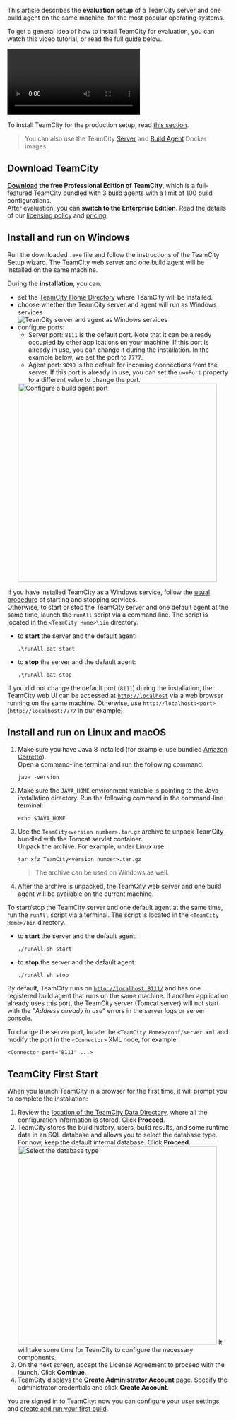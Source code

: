 [//]: # (title: Quick Setup Guide)
[//]: # (auxiliary-id: Quick Setup Guide)

This article describes the __evaluation setup__ of a TeamCity server and one build agent on the same machine, for the most popular operating systems.

To get a general idea of how to install TeamCity for evaluation, you can watch this video tutorial, or read the full guide below.

<video href="5Akqy-vEFr0"
       title="TeamCity Installation and initial setup"/>

To install TeamCity for the production setup, read [this section](install-and-start-teamcity-server.md).

>You can also use the TeamCity [Server](https://hub.docker.com/r/jetbrains/teamcity-server/) and [Build Agent](https://hub.docker.com/r/jetbrains/teamcity-agent/) Docker images.

## Download TeamCity

__[Download](https://www.jetbrains.com/teamcity/download/) the free Professional Edition of TeamCity__, which is a full-featured TeamCity bundled with 3 build agents with a limit of 100 build configurations.  
After evaluation, you can __switch to the Enterprise Edition__. Read the details of our [licensing policy](licensing-policy.md) and [pricing](https://www.jetbrains.com/teamcity/buy/).

## Install and run on Windows

Run the downloaded `.exe` file and follow the instructions of the TeamCity Setup wizard. The TeamCity web server and one build agent will be installed on the same machine.

During the __installation__, you can:
* set the [TeamCity Home Directory](teamcity-home-directory.md) where TeamCity will be installed.
* choose whether the TeamCity server and agent will run as Windows services    
   <img src="installAsWinServicepng.png" alt="TeamCity server and agent as Windows services"/>
* configure ports:      
   * Server port: `8111` is the default port. Note that it can be already occupied by other applications on your machine. If this port is already in use, you can change it during the installation. In the example below, we set the port to `7777`.
   * Agent port: `9090` is the default for incoming connections from the server. If this port is already in use, you can set the `ownPort` property to a different value to change the port.   
   <img src="configure-agent-port.png" alt="Configure a build agent port" width="450"/>
     
If you have installed TeamCity as a Windows service, follow the [usual procedure](https://bit.ly/2yJF87R) of starting and stopping services.  
Otherwise, to start or stop the TeamCity server and one default agent at the same time, launch the `runAll` script via a command line. The script is located in the `<TeamCity Home>\bin` directory.

* to __start__ the server and the default agent:
    ```Shell
    .\runAll.bat start
    ```
* to __stop__ the server and the default agent:
    ```Shell
    .\runAll.bat stop
    ```

If you did not change the default port (`8111`) during the installation, the TeamCity web UI can be accessed at [`http://localhost`](http://localhost/) via a web browser running on the same machine. Otherwise, use `http://localhost:<port>` (`http://localhost:7777` in our example).

## Install and run on Linux and macOS

1. Make sure you have Java 8 installed (for example, use bundled [Amazon Corretto](https://aws.amazon.com/corretto/)).   
   Open a command-line terminal and run the following command:   
    ```Shell
    java -version
    ```
2. Make sure the `JAVA_HOME` environment variable is pointing to the Java installation directory. Run the following command in the command-line terminal:   
    ```Shell
    echo $JAVA_HOME
    ```
3. Use the `TeamCity<version number>.tar.gz` archive to unpack TeamCity bundled with the Tomcat servlet container.   
   Unpack the archive. For example, under Linux use:   
   ```Shell
   tar xfz TeamCity<version number>.tar.gz
   ```
   >The archive can be used on Windows as well.
4. After the archive is unpacked, the TeamCity web server and one build agent will be available on the current machine.

To start/stop the TeamCity server and one default agent at the same time, run the `runAll` script via a terminal. The script is located in the `<TeamCity Home>/bin` directory.

* to __start__ the server and the default agent:
    ```Shell
    ./runAll.sh start
    ```
* to __stop__ the server and the default agent:
    ```Shell
    ./runAll.sh stop
    ```

By default, TeamCity runs on [`http://localhost:8111/`](http://localhost:8111/) and has one registered build agent that runs on the same machine. If another application already uses this port, the TeamCity server (Tomcat server) will not start with the "_Address already in use_" errors in the server logs or server console.

To change the server port, locate the `<TeamCity Home>/conf/server.xml` and modify the port in the `<Connector>` XML node, for example:

```Shell
<Connector port="8111" ...>

```

## TeamCity First Start

When you launch TeamCity in a browser for the first time, it will prompt you to complete the installation:
1. Review the [location of the TeamCity Data Directory](teamcity-data-directory.md#Configuring+Location), where all the configuration information is stored. Click __Proceed__.
2. TeamCity stores the build history, users, build results, and some runtime data in an SQL database and allows you to select the database type.   
   For now, keep the default internal database. Click __Proceed__.   
   <img src="default-DB.png" alt="Select the database type" width="450"/>
   It will take some time for TeamCity to configure the necessary components.
3. On the next screen, accept the License Agreement to proceed with the launch. Click __Continue__.
4. TeamCity displays the __Create Administrator Account__ page. Specify the administrator credentials and click __Create Account__.  

You are signed in to TeamCity: now you can configure your user settings and [create and run your first build](configure-and-run-your-first-build.md).
